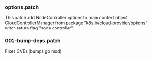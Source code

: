 ### options.patch

This patch add NodeController options to main context object CloudControllerManager from package "k8s.io/cloud-provider/options" witch return flag "node controller".

### 002-bump-deps.patch

Fixes CVEs (bumps go mod)
